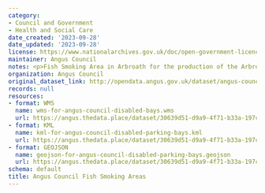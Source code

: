 ```yaml
---
category:
- Council and Government
- Health and Social Care
date_created: '2023-09-28'
date_updated: '2023-09-28'
license: https://www.nationalarchives.gov.uk/doc/open-government-licence/version/3/
maintainer: Angus Council
notes: <p>Fish Smoking Area in Arbroath for the production of the Arbroath Smokie</p>
organization: Angus Council
original_dataset_link: http://opendata.angus.gov.uk/dataset/angus-council-fish-smoking-areas
records: null
resources:
- format: WMS
  name: wms-for-angus-council-disabled-bays.wms
  url: https://angus.thedata.place/dataset/30639d51-d9a9-4f71-b33a-197c6e9a7858/resource/896cb74d-64f8-406c-8822-9c4d35c41a40/download/wms-for-angus-council-disabled-bays.wms
- format: KML
  name: kml-for-angus-council-disabled-parking-bays.kml
  url: https://angus.thedata.place/dataset/30639d51-d9a9-4f71-b33a-197c6e9a7858/resource/936621e8-25af-4a3e-a223-67c504a98497/download/kml-for-angus-council-disabled-parking-bays.kml
- format: GEOJSON
  name: geojson-for-angus-council-disabled-parking-bays.geojson
  url: https://angus.thedata.place/dataset/30639d51-d9a9-4f71-b33a-197c6e9a7858/resource/1694da87-df4f-44c2-8932-10ce39c682a7/download/geojson-for-angus-council-disabled-parking-bays.geojson
schema: default
title: Angus Council Fish Smoking Areas
---
```

